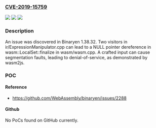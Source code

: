### [CVE-2019-15759](https://cve.mitre.org/cgi-bin/cvename.cgi?name=CVE-2019-15759)
![](https://img.shields.io/static/v1?label=Product&message=n%2Fa&color=blue)
![](https://img.shields.io/static/v1?label=Version&message=n%2Fa&color=blue)
![](https://img.shields.io/static/v1?label=Vulnerability&message=n%2Fa&color=brighgreen)

### Description

An issue was discovered in Binaryen 1.38.32. Two visitors in ir/ExpressionManipulator.cpp can lead to a NULL pointer dereference in wasm::LocalSet::finalize in wasm/wasm.cpp. A crafted input can cause segmentation faults, leading to denial-of-service, as demonstrated by wasm2js.

### POC

#### Reference
- https://github.com/WebAssembly/binaryen/issues/2288

#### Github
No PoCs found on GitHub currently.


